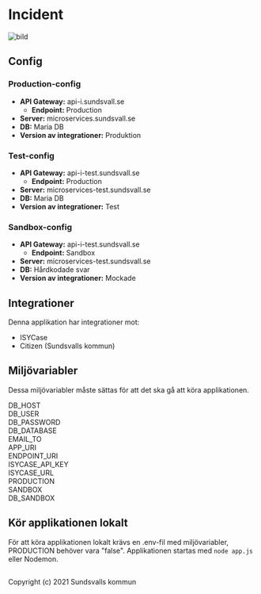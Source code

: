 # Incident

![bild](https://user-images.githubusercontent.com/75727533/145235092-3f1bd3b8-2943-4796-8d4d-c2cab9686066.png)


## Config

### Production-config

- **API Gateway:**                  api-i.sundsvall.se
  - **Endpoint:**                   Production
- **Server:**                       microservices.sundsvall.se
- **DB:**                           Maria DB
- **Version av integrationer:**     Produktion

### Test-config

- **API Gateway:**                  api-i-test.sundsvall.se
  - **Endpoint:**                   Production
- **Server:**                       microservices-test.sundsvall.se
- **DB:**                           Maria DB
- **Version av integrationer:**     Test

### Sandbox-config

- **API Gateway:**                  api-i-test.sundsvall.se
  - **Endpoint:**                   Sandbox
- **Server:**                       microservices-test.sundsvall.se
- **DB:**                           Hårdkodade svar
- **Version av integrationer:**     Mockade

## Integrationer

Denna applikation har integrationer mot:

* ISYCase
* Citizen (Sundsvalls kommun)

## Miljövariabler

Dessa miljövariabler måste sättas för att det ska gå att köra applikationen.

DB_HOST<br>
DB_USER<br>
DB_PASSWORD<br>
DB_DATABASE<br>
EMAIL_TO<br>
APP_URI<br>
ENDPOINT_URI<br>
ISYCASE_API_KEY<br>
ISYCASE_URL<br>
PRODUCTION<br>
SANDBOX<br>
DB_SANDBOX

## Kör applikationen lokalt

För att köra applikationen lokalt krävs en .env-fil med miljövariabler, PRODUCTION behöver vara "false". Applikationen startas med `node app.js` eller Nodemon.

## 
Copyright (c) 2021 Sundsvalls kommun
